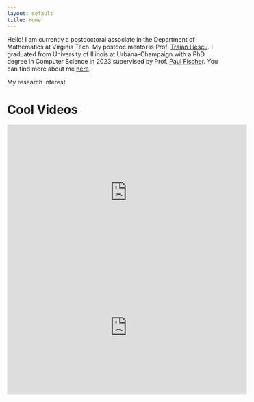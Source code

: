 ```yaml
---
layout: default
title: Home
---
```


Hello! I am currently a postdoctoral associate in the Department of Mathematics at Virginia Tech. My postdoc mentor is Prof. [Traian Iliescu](https://sites.google.com/view/iliescu/home?authuser=0). I graduated from University of Illinois at Urbana-Champaign with a PhD degree in Computer Science in 2023 supervised by Prof. [Paul Fischer](https://fischerp.cs.illinois.edu/). You can find more about me [here](about.md).

My research interest

# Cool Videos

<div class="video-row">
  <div class="video-container">
    <iframe width="560" height="315" src="https://www.youtube.com/embed/HQ2Nmjd_lx4?autoplay=1&mute=1&loop=1&playlist=HQ2Nmjd_lx4" frameborder="0" allow="accelerometer; autoplay; clipboard-write; encrypted-media; gyroscope; picture-in-picture" allowfullscreen style="border: none;"></iframe>
  </div>
  
  <div class="video-container">
    <iframe width="560" height="315" src="https://www.youtube.com/embed/HQ2Nmjd_lx4?autoplay=1&mute=1&loop=1&playlist=HQ2Nmjd_lx4" frameborder="0" allow="accelerometer; autoplay; clipboard-write; encrypted-media; gyroscope; picture-in-picture" allowfullscreen style="border: none;"></iframe>
  </div>
</div>